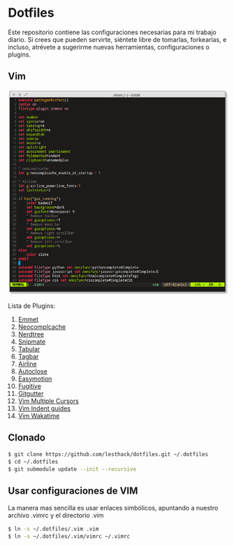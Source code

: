 # Dotfiles

Este repositorio contiene las configuraciones necesarias para mi trabajo diario.  Si crees que pueden servirte, siéntete libre de  tomarlas, forkearlas, e incluso, atrévete a sugerirme nuevas herramientas, configuraciones o plugins.

## Vim
![GVim on Elementary OS](.vim/gvim.png)

Lista de Plugins:

1. [Emmet](https://github.com/mattn/emmet-vim)
2. [Neocomplcache](https://github.com/Shougo/neocomplcache.vim)
3. [Nerdtree](https://github.com/scrooloose/nerdtree)
4. [Snipmate](https://github.com/garbas/vim-snipmate)
5. [Tabular](https://github.com/godlygeek/tabular)
6. [Tagbar](https://github.com/majutsushi/tagbar)
7. [Airline](https://github.com/bling/vim-airline)
8. [Autoclose](https://github.com/Townk/vim-autoclose)
9. [Easymotion](https://github.com/Lokaltog/vim-easymotion)
10. [Fugitive](https://github.com/tpope/vim-fugitive)
11. [Gitgutter](https://github.com/airblade/vim-gitgutter)
12. [Vim Multiple Cursors](https://github.com/terryma/vim-multiple-cursors)
13. [Vim Indent guides](https://github.com/nathanaelkane/vim-indent-guides)
14. [Vim Wakatime]()

## Clonado
```bash
$ git clone https://github.com/lesthack/dotfiles.git ~/.dotfiles
$ cd ~/.dotfiles
$ git submodule update --init --recursive
```

## Usar configuraciones de VIM
La manera mas sencilla es usar enlaces simbólicos, apuntando a nuestro archivo .vimrc y el directorio .vim
```bash
$ ln -s ~/.dotfiles/.vim .vim
$ ln -s ~/.dotfiles/.vim/vimrc ~/.vimrc
```
